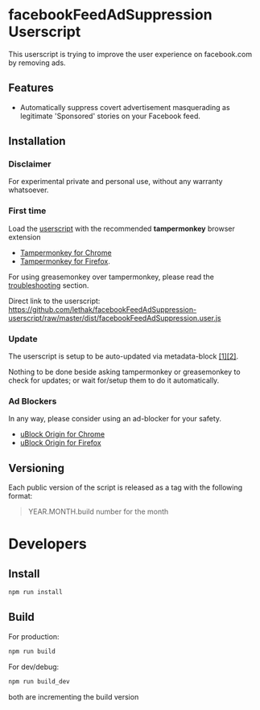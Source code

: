 
# facebookFeedAdSuppression Userscript

This userscript is trying to improve the user experience on facebook.com by removing ads.

## Features

* Automatically suppress covert advertisement masquerading as legitimate 'Sponsored' stories on your Facebook feed.

## Installation

### Disclaimer

For experimental private and personal use, without any warranty whatsoever.


### First time
Load the [userscript](https://github.com/lethak/facebookFeedAdSuppression-userscript/raw/master/dist/facebookFeedAdSuppression.user.js) with the recommended __tampermonkey__ browser extension
* [Tampermonkey for Chrome](https://chrome.google.com/webstore/detail/tampermonkey/dhdgffkkebhmkfjojejmpbldmpobfkfo)
* [Tampermonkey for Firefox](https://addons.mozilla.org/fr/firefox/addon/tampermonkey/).

For using greasemonkey over tampermonkey, please read the [troubleshooting](./doc/troubleshooting.md) section. 

Direct link to the userscript: https://github.com/lethak/facebookFeedAdSuppression-userscript/raw/master/dist/facebookFeedAdSuppression.user.js


### Update

The userscript is setup to be auto-updated via metadata-block [[1]](https://wiki.greasespot.net/Metadata_Block)[[2]](https://tampermonkey.net/documentation.php#_updateURL).

Nothing to be done beside asking tampermonkey or greasemonkey to check for updates; or wait for/setup them to do it automatically.

### Ad Blockers

In any way, please consider using an ad-blocker for your safety.

* [uBlock Origin for Chrome](https://chrome.google.com/webstore/detail/ublock-origin/cjpalhdlnbpafiamejdnhcphjbkeiagm)
* [uBlock Origin for Firefox](https://addons.mozilla.org/en-US/firefox/addon/ublock-origin)

## Versioning

Each public version of the script is released as a tag with the following format:

> YEAR.MONTH.build number for the month



# Developers

## Install

```bash
npm run install
```


## Build

For production:
```bash
npm run build
```


For dev/debug:
```bash
npm run build_dev
```

both are incrementing the build version
